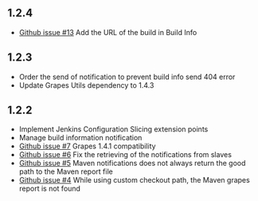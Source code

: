 1.2.4
------
* [Github issue #13](https://github.com/Axway/grapes-jenkins-plugin/issues/13) Add the URL of the build in Build Info

1.2.3
------
* Order the send of notification to prevent build info send 404 error
* Update Grapes Utils dependency to 1.4.3

1.2.2
------
* Implement Jenkins Configuration Slicing extension points
* Manage build information notification
* [Github issue #7](https://github.com/Axway/grapes-jenkins-plugin/issues/7) Grapes 1.4.1 compatibility 
* [Github issue #6](https://github.com/Axway/grapes-jenkins-plugin/issues/6) Fix the retrieving of the notifications from slaves
* [Github issue #5](https://github.com/Axway/grapes-jenkins-plugin/issues/5) Maven notifications does not always return the good path to the Maven report file
* [Github issue #4](https://github.com/Axway/grapes-jenkins-plugin/issues/4) While using custom checkout path, the Maven grapes report is not found